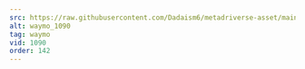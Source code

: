 ```yaml
---
src: https://raw.githubusercontent.com/Dadaism6/metadriverse-asset/main/script-waymo-output-newcompressed/waymo_1090.mp4
alt: waymo_1090
tag: waymo
vid: 1090
order: 142
---
```

